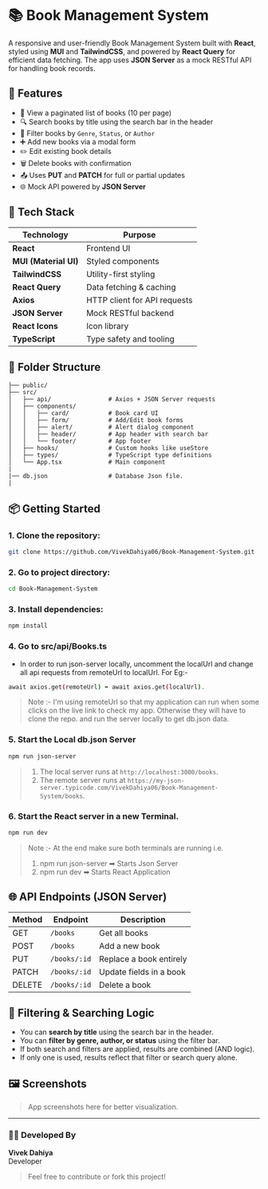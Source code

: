 
# 📚 Book Management System

A responsive and user-friendly Book Management System built with **React**, styled using **MUI** and **TailwindCSS**, and powered by **React Query** for efficient data fetching. The app uses **JSON Server** as a mock RESTful API for handling book records.

## 🚀 Features

- 📖 View a paginated list of books (10 per page)
- 🔍 Search books by title using the search bar in the header
- 🎯 Filter books by `Genre`, `Status`, or `Author`
- ➕ Add new books via a modal form
- ✏️ Edit existing book details
- 🗑️ Delete books with confirmation
- 📤 Uses **PUT** and **PATCH** for full or partial updates
- 🌐 Mock API powered by **JSON Server**

## 🧩 Tech Stack

| Technology | Purpose |
|------------|---------|
| **React** | Frontend UI |
| **MUI (Material UI)** | Styled components |
| **TailwindCSS** | Utility-first styling |
| **React Query** | Data fetching & caching |
| **Axios** | HTTP client for API requests |
| **JSON Server** | Mock RESTful backend |
| **React Icons** | Icon library |
| **TypeScript** | Type safety and tooling |

## 📁 Folder Structure

```
├── public/
├── src/
│   ├── api/                # Axios + JSON Server requests
│   ├── components/
│   │   ├── card/           # Book card UI
│   │   ├── form/           # Add/Edit book forms
│   │   ├── alert/          # Alert dialog component
│   │   ├── header/         # App header with search bar
│   │   └── footer/         # App footer
│   ├── hooks/              # Custom hooks like useStore
│   ├── types/              # TypeScript type definitions
│   └── App.tsx             # Main component
|
|── db.json                 # Database Json file.
|
```

## 📦 Getting Started

### 1. Clone the repository:

```bash
git clone https://github.com/VivekDahiya06/Book-Management-System.git
```

### 2. Go to project directory:

```bash
cd Book-Management-System
```

### 3. Install dependencies:

```bash
npm install
```

### 4. Go to src/api/Books.ts
 - In order to run json-server locally, uncomment the localUrl and change all api requests from remoteUrl to localUrl.
 For Eg:-<br>
 ```bash
 await axios.get(remoteUrl) ➡ await axios.get(localUrl).
 ```
 >Note :- I'm using remoteUrl so that my application can run when some clicks on the live link to check my app. Otherwise they will have to clone the repo. and run the server locally to get db.json data.

### 5. Start the Local db.json Server

```bash
npm run json-server
```

>1) The local server runs at `http://localhost:3000/books`.
>2) The remote server runs at `https://my-json-server.typicode.com/VivekDahiya06/Book-Management-System/books`.

### 6. Start the React server in a new Terminal.

```bash
npm run dev
```

>Note :- At the end make sure both terminals are running i.e.<br>
>1) npm run json-server ➡ Starts Json Server
>2) npm run dev ➡ Starts React Application 


## 🌐 API Endpoints (JSON Server)

| Method | Endpoint           | Description             |
|--------|--------------------|-------------------------|
| GET    | `/books`           | Get all books           |
| POST   | `/books`           | Add a new book          |
| PUT    | `/books/:id`       | Replace a book entirely |
| PATCH  | `/books/:id`       | Update fields in a book |
| DELETE | `/books/:id`       | Delete a book           |

## 🧠 Filtering & Searching Logic

- You can **search by title** using the search bar in the header.
- You can **filter by genre, author, or status** using the filter bar.
- If both search and filters are applied, results are combined (AND logic).
- If only one is used, results reflect that filter or search query alone.

## 🖼️ Screenshots

> App screenshots here for better visualization.

---

### 👨‍💻 Developed By

**Vivek Dahiya**  
Developer

> Feel free to contribute or fork this project!
